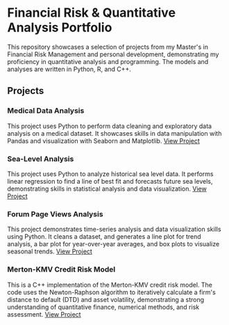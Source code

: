 # Financial Risk & Quantitative Analysis Portfolio
This repository showcases a selection of projects from my Master's in Financial Risk Management and personal development, demonstrating my proficiency in quantitative analysis and programming. The models and analyses are written in Python, R, and C++.
## Projects
### Medical Data Analysis 
This project uses Python to perform data cleaning and exploratory data analysis on a medical dataset. It showcases skills in data manipulation with Pandas and visualization with Seaborn and Matplotlib.
[View Project](medical-data-analysis)

### Sea-Level Analysis
This project uses Python to analyze historical sea level data. It performs linear regression to find a line of best fit and forecasts future sea levels, demonstrating skills in statistical analysis and data visualization.
[View Project](sea-level-analysis)

### Forum Page Views Analysis
This project demonstrates time-series analysis and data visualization skills using Python. It cleans a dataset, and generates a line plot for trend analysis, a bar plot for year-over-year averages, and box plots to visualize seasonal trends.
[View Project](pageviews-analysis)

### Merton-KMV Credit Risk Model
This is a C++ implementation of the Merton-KMV credit risk model. The code uses the Newton-Raphson algorithm to iteratively calculate a firm's distance to default (DTD) and asset volatility, demonstrating a strong understanding of quantitative finance, numerical methods, and risk assessment.
[View Project](merton-kmv-model)
